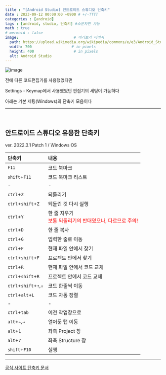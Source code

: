 ```yaml
---
title : "[Android Studio] 안드로이드 스튜디오 단축키"
date : 2023-09-12 00:00:00 +0900 # +/-TTTT
categories : [android]
tags : [android, studio, 단축키] #소문자만 가능
math : true
# mermaid : false
image:                         # 미리보기 이미지
  path: https://upload.wikimedia.org/wikipedia/commons/e/e3/Android_Studio_Icon_%282014-2019%29.svg
  width: 700                  # in pixels
  height: 400                  # in pixels
  alt: Android Studio
---
```


![image](https://github.com/trulyeven/trulyeven.github.io/assets/113951017/84887b06-c266-44d2-bd33-1f76c435d56c)


전에 다른 코드편집기를 사용했었다면

Settings - Keymap에서 사용했었던 편집기의 세팅이 가능하다

아래는 기본 세팅(Windows)의 단축키 모음이다

---

<br>


## 안드로이드 스튜디오 유용한 단축키

ver. 2022.3.1 Patch 1 / Windows OS

| 단축키 | 내용 |
|:-------|:-----|
| `F11` | 코드 북마크 |
| `shift`+`F11` | 코드 북마크 리스트 |
| - | - |
| `ctrl`+`Z` | 되돌리기 |
| `ctrl`+`shift`+`Z` | 되돌린 것 다시 실행 |
| `ctrl`+`Y` | 한 줄 지우기 <br> <font color="red">보통 되돌리기의 반대였으나, 다르므로 주의! </font> |
| `ctrl`+`D` | 한 줄 복사 |
| `ctrl`+`G` | 입력한 줄로 이동 |
| `ctrl`+`F` | 현재 파일 안에서 찾기 |
| `ctrl`+`shift`+`F` | 프로젝트 안에서 찾기 |
| `ctrl`+`R` | 현재 파일 안에서 코드 교체 |
| `ctrl`+`shift`+`R` | 프로젝트 안에서 코드 교체 |
| `ctrl`+`shift`+`↑`,`↓` | 코드 한줄씩 이동 |
| `ctrl`+`alt`+`L` | 코드 자동 정렬 |
| - | - |
| `ctrl`+`tab` | 이전 작업창으로 |
| `alt`+`←`,`→` | 열어둔 탭 이동 |
| `alt`+`1` | 좌측 Project 창 |
| `alt`+`7` | 좌측 Structure 창 |
| `shift`+`F10` | 실행 |

---

[공식 사이트 단축키 문서](https://developer.android.com/studio/intro/keyboard-shortcuts?hl=ko)

